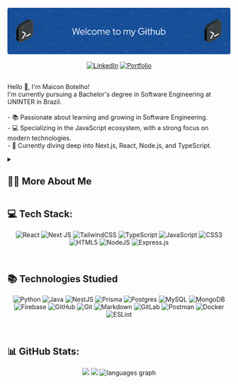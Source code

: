 <!-- Saudação -->
![Boas vindas](./github-header-image.png)

<!-- Links centralizados com Ícones -->
<div align="center">
  <a href="https://www.linkedin.com/in/maiconbotelho/"><img src="https://img.shields.io/badge/LinkedIn-0077B5?style=for-the-badge&logo=linkedin&logoColor=white" alt="LinkedIn"></a>
  <a href="https://maiconbotelho.com.br/"><img src="https://img.shields.io/badge/Portfolio-8A2BE2?style=for-the-badge&logo=globe&logoColor=white" alt="Portfolio"></a>
</div><br>



<!-- Apresentação -->
<p>
  Hello 👋, I'm Maicon Botelho!<br/>
  I'm currently pursuing a Bachelor's degree in Software Engineering at UNINTER in Brazil.<br/><br/>
  - 📚 Passionate about learning and growing in Software Engineering.<br/>
  - 💻 Specializing in the JavaScript ecosystem, with a strong focus on modern technologies.<br/>
  - 🚀 Currently diving deep into Next.js, React, Node.js, and TypeScript.
</p>

<!-- Dropdown -->
<details>
  <summary>
    <h2>👨‍💻 More About Me</h2>
  </summary>
  <p>
    💬 My interest in programming began in 2023 when I attempted to develop a scheduling application in Java. Although I didn't complete the project, the challenges and obstacles I encountered were what made me fall in love with the field. \o/
  </p>
</details>

<!-- Habilidades: Linguagens de Programação -->

 ## 💻 Tech Stack:
  <div align="center">
    
 ![React](https://img.shields.io/badge/react-%2320232a.svg?style=for-the-badge&logo=react&logoColor=%2361DAFB) 
 ![Next JS](https://img.shields.io/badge/Next-black?style=for-the-badge&logo=next.js&logoColor=white)
 ![TailwindCSS](https://img.shields.io/badge/tailwindcss-%2338B2AC.svg?style=for-the-badge&logo=tailwind-css&logoColor=white) 
 ![TypeScript](https://img.shields.io/badge/typescript-%23007ACC.svg?style=for-the-badge&logo=typescript&logoColor=white) 
 ![JavaScript](https://img.shields.io/badge/javascript-%23323330.svg?style=for-the-badge&logo=javascript&logoColor=%23F7DF1E)
 ![CSS3](https://img.shields.io/badge/css3-%231572B6.svg?style=for-the-badge&logo=css3&logoColor=white) 
 ![HTML5](https://img.shields.io/badge/html5-%23E34F26.svg?style=for-the-badge&logo=html5&logoColor=white) 
 ![NodeJS](https://img.shields.io/badge/node.js-6DA55F?style=for-the-badge&logo=node.js&logoColor=white) 
 ![Express.js](https://img.shields.io/badge/express.js-%23404d59.svg?style=for-the-badge&logo=express&logoColor=%2361DAFB)

  </div>
 
 <br/>

 ## :books: Technologies Studied
 <div align="center">
   
 ![Python](https://img.shields.io/badge/python-3670A0?style=for-the-badge&logo=python&logoColor=ffdd54)
 ![Java](https://img.shields.io/badge/java-%23ED8B00.svg?style=for-the-badge&logo=openjdk&logoColor=white) 
 ![NestJS](https://img.shields.io/badge/nestjs-%23E0234E.svg?style=for-the-badge&logo=nestjs&logoColor=white)
 ![Prisma](https://img.shields.io/badge/Prisma-3982CE?style=for-the-badge&logo=Prisma&logoColor=white)
 ![Postgres](https://img.shields.io/badge/postgres-%23316192.svg?style=for-the-badge&logo=postgresql&logoColor=white)
 ![MySQL](https://img.shields.io/badge/mysql-4479A1.svg?style=for-the-badge&logo=mysql&logoColor=white)
 ![MongoDB](https://img.shields.io/badge/MongoDB-%234ea94b.svg?style=for-the-badge&logo=mongodb&logoColor=white) 
 ![Firebase](https://img.shields.io/badge/firebase-a08021?style=for-the-badge&logo=firebase&logoColor=ffcd34)
 ![GitHub](https://img.shields.io/badge/github-%23121011.svg?style=for-the-badge&logo=github&logoColor=white) 
 ![Git](https://img.shields.io/badge/git-%23F05033.svg?style=for-the-badge&logo=git&logoColor=white)
 ![Markdown](https://img.shields.io/badge/markdown-%23000000.svg?style=for-the-badge&logo=markdown&logoColor=white) 
 ![GitLab](https://img.shields.io/badge/gitlab-%23181717.svg?style=for-the-badge&logo=gitlab&logoColor=white) 
 ![Postman](https://img.shields.io/badge/Postman-FF6C37?style=for-the-badge&logo=postman&logoColor=white) 
 ![Docker](https://img.shields.io/badge/docker-%230db7ed.svg?style=for-the-badge&logo=docker&logoColor=white) 
 ![ESLint](https://img.shields.io/badge/ESLint-4B3263?style=for-the-badge&logo=eslint&logoColor=white)
 
 </div>

 <br/>
 
<!-- Estatísticas e Habilidades -->
## :bar_chart: GitHub Stats:
<div align="center">
  <img src="http://github-profile-summary-cards.vercel.app/api/cards/profile-details?username=maiconsbotelho&theme=dracula" height="180"/>
  <img src="http://github-profile-summary-cards.vercel.app/api/cards/stats?username=maiconsbotelho&theme=dracula&hide=prs,issues,contribs" height="180"/>
  <img src="https://github-readme-stats.vercel.app/api/top-langs/?username=maiconsbotelho&layout=compact&theme=dracula" height="180" alt="languages graph"  />
</div><br>
